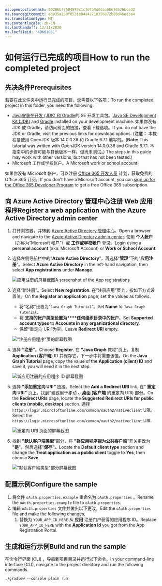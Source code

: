 ```yaml
---
ms.openlocfilehash: 50206b77504979c1cf67b4d0daa0b6f6576bde32
ms.sourcegitcommit: eb935a250f8531b04a42710356072b80d46ee3a4
ms.translationtype: MT
ms.contentlocale: zh-CN
ms.lasthandoff: 12/11/2020
ms.locfileid: "49661051"
---
```

# <a name="how-to-run-the-completed-project"></a><span data-ttu-id="5aed8-101">如何运行已完成的项目</span><span class="sxs-lookup"><span data-stu-id="5aed8-101">How to run the completed project</span></span>

## <a name="prerequisites"></a><span data-ttu-id="5aed8-102">先决条件</span><span class="sxs-lookup"><span data-stu-id="5aed8-102">Prerequisites</span></span>

<span data-ttu-id="5aed8-103">若要在此文件夹中运行已完成的项目，您需要以下各项：</span><span class="sxs-lookup"><span data-stu-id="5aed8-103">To run the completed project in this folder, you need the following:</span></span>

- <span data-ttu-id="5aed8-104">[Java安装在开发 (JDK) ](https://java.com/en/download/faq/develop.xml)[和 Gradle](https://gradle.org/)的 SE 开发工具包。</span><span class="sxs-lookup"><span data-stu-id="5aed8-104">[Java SE Development Kit (JDK)](https://java.com/en/download/faq/develop.xml) and [Gradle](https://gradle.org/) installed on your development machine.</span></span> <span data-ttu-id="5aed8-105">如果你没有 JDK 或 Gradle，请访问前面的链接，查看下载选项。</span><span class="sxs-lookup"><span data-stu-id="5aed8-105">If you do not have the JDK or Gradle, visit the previous links for download options.</span></span> <span data-ttu-id="5aed8-106"> (**注意：** 本教程是使用 OpenJDK 版本 14.0.0.36 和 Gradle 6.7.1 编写的。</span><span class="sxs-lookup"><span data-stu-id="5aed8-106">(**Note:** This tutorial was written with OpenJDK version 14.0.0.36 and Gradle 6.7.1.</span></span> <span data-ttu-id="5aed8-107">本指南中的步骤可能与其他版本一样，但尚未测试。) </span><span class="sxs-lookup"><span data-stu-id="5aed8-107">The steps in this guide may work with other versions, but that has not been tested.)</span></span>
- <span data-ttu-id="5aed8-108">Microsoft 工作或学校帐户。</span><span class="sxs-lookup"><span data-stu-id="5aed8-108">A Microsoft work or school account.</span></span>

<span data-ttu-id="5aed8-109">如果你没有 Microsoft 帐户，可以注册 [Office 365 开发人员](https://developer.microsoft.com/office/dev-program) 计划，获取免费的 Office 365 订阅。</span><span class="sxs-lookup"><span data-stu-id="5aed8-109">If you don't have a Microsoft account, you can [sign up for the Office 365 Developer Program](https://developer.microsoft.com/office/dev-program) to get a free Office 365 subscription.</span></span>

## <a name="register-a-web-application-with-the-azure-active-directory-admin-center"></a><span data-ttu-id="5aed8-110">向 Azure Active Directory 管理中心注册 Web 应用程序</span><span class="sxs-lookup"><span data-stu-id="5aed8-110">Register a web application with the Azure Active Directory admin center</span></span>

1. <span data-ttu-id="5aed8-111">打开浏览器，并转到 [Azure Active Directory 管理中心](https://aad.portal.azure.com)。</span><span class="sxs-lookup"><span data-stu-id="5aed8-111">Open a browser and navigate to the [Azure Active Directory admin center](https://aad.portal.azure.com).</span></span> <span data-ttu-id="5aed8-112">使用 **个人帐户**（亦称为“Microsoft 帐户”）或 **工作或学校帐户** 登录。</span><span class="sxs-lookup"><span data-stu-id="5aed8-112">Login using a **personal account** (aka: Microsoft Account) or **Work or School Account**.</span></span>

1. <span data-ttu-id="5aed8-113">选择左侧导航栏中的“**Azure Active Directory**”，再选择“**管理**”下的“**应用注册**”。</span><span class="sxs-lookup"><span data-stu-id="5aed8-113">Select **Azure Active Directory** in the left-hand navigation, then select **App registrations** under **Manage**.</span></span>

    ![<span data-ttu-id="5aed8-114">应用注册的屏幕截图</span><span class="sxs-lookup"><span data-stu-id="5aed8-114">A screenshot of the App registrations</span></span> ](/tutorial/images/aad-portal-app-registrations.png)

1. <span data-ttu-id="5aed8-115">选择“新注册”。</span><span class="sxs-lookup"><span data-stu-id="5aed8-115">Select **New registration**.</span></span> <span data-ttu-id="5aed8-116">在“注册应用”页上，按如下方式设置值。</span><span class="sxs-lookup"><span data-stu-id="5aed8-116">On the **Register an application** page, set the values as follows.</span></span>

    - <span data-ttu-id="5aed8-117">将“名称”设置为“`Java Graph Tutorial`”。</span><span class="sxs-lookup"><span data-stu-id="5aed8-117">Set **Name** to `Java Graph Tutorial`.</span></span>
    - <span data-ttu-id="5aed8-118">将 **支持的帐户类型设置为\*\*\*\*任何组织目录中的帐户**。</span><span class="sxs-lookup"><span data-stu-id="5aed8-118">Set **Supported account types** to **Accounts in any organizational directory**.</span></span>
    - <span data-ttu-id="5aed8-119">保留“重定向 URI”为空。</span><span class="sxs-lookup"><span data-stu-id="5aed8-119">Leave **Redirect URI** empty.</span></span>

    !["注册应用程序"页的屏幕截图](/tutorial/images/aad-register-an-app.png)

1. <span data-ttu-id="5aed8-121">选择 **“注册”**。</span><span class="sxs-lookup"><span data-stu-id="5aed8-121">Choose **Register**.</span></span> <span data-ttu-id="5aed8-122">在 **"Java Graph** 教程"页上，复制 **Application (客户端**) ID 并保存它，下一步中将需要该值。</span><span class="sxs-lookup"><span data-stu-id="5aed8-122">On the **Java Graph Tutorial** page, copy the value of the **Application (client) ID** and save it, you will need it in the next step.</span></span>

    ![新应用注册的应用程序 ID 屏幕截图](/tutorial/images/aad-application-id.png)

1. <span data-ttu-id="5aed8-124">选择 **"添加重定向 URI"** 链接。</span><span class="sxs-lookup"><span data-stu-id="5aed8-124">Select the **Add a Redirect URI** link.</span></span> <span data-ttu-id="5aed8-125">在" **重定向 URI"** 页上，找到"建议用于移动 **、桌面 (客户端** 的重定向 URI) 部分。</span><span class="sxs-lookup"><span data-stu-id="5aed8-125">On the **Redirect URIs** page, locate the **Suggested Redirect URIs for public clients (mobile, desktop)** section.</span></span> <span data-ttu-id="5aed8-126">选择 `https://login.microsoftonline.com/common/oauth2/nativeclient` URI。</span><span class="sxs-lookup"><span data-stu-id="5aed8-126">Select the `https://login.microsoftonline.com/common/oauth2/nativeclient` URI.</span></span>

    ![重定向 URI 页面的屏幕截图](/tutorial/images/aad-redirect-uris.png)

1. <span data-ttu-id="5aed8-128">找到 **"默认客户端类型**"部分，将 **"将应用程序视为公共客户端**"开关更改为 **"是**"，然后选择"**保存"。**</span><span class="sxs-lookup"><span data-stu-id="5aed8-128">Locate the **Default client type** section and change the **Treat application as a public client** toggle to **Yes**, then choose **Save**.</span></span>

    !["默认客户端类型"部分屏幕截图](/tutorial/images/aad-default-client-type.png)

## <a name="configure-the-sample"></a><span data-ttu-id="5aed8-130">配置示例</span><span class="sxs-lookup"><span data-stu-id="5aed8-130">Configure the sample</span></span>

1. <span data-ttu-id="5aed8-131">将文件 `oAuth.properties.example` 重命名为 `oAuth.properties` 。</span><span class="sxs-lookup"><span data-stu-id="5aed8-131">Rename the `oAuth.properties.example` file to `oAuth.properties`.</span></span>
1. <span data-ttu-id="5aed8-132">编辑 `oAuth.properties` 文件并做出以下更改。</span><span class="sxs-lookup"><span data-stu-id="5aed8-132">Edit the `oAuth.properties` file and make the following changes.</span></span>
    1. <span data-ttu-id="5aed8-133">替换为 `YOUR_APP_ID_HERE` 从 **应用** 注册门户获得的应用程序 ID。</span><span class="sxs-lookup"><span data-stu-id="5aed8-133">Replace `YOUR_APP_ID_HERE` with the **Application Id** you got from the App Registration Portal.</span></span>

## <a name="build-and-run-the-sample"></a><span data-ttu-id="5aed8-134">生成和运行示例</span><span class="sxs-lookup"><span data-stu-id="5aed8-134">Build and run the sample</span></span>

<span data-ttu-id="5aed8-135">在命令行界面 (CLI) ，导航到项目目录并运行以下命令。</span><span class="sxs-lookup"><span data-stu-id="5aed8-135">In your command-line interface (CLI), navigate to the project directory and run the following commands.</span></span>

```Shell
./gradlew --console plain run
```
